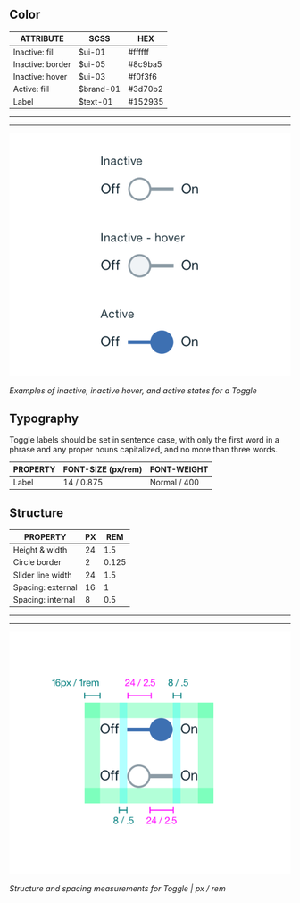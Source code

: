 ## Color

| ATTRIBUTE                 | SCSS     | HEX      |
|-----------------------|----------|----------|
| Inactive: fill        | $ui-01   | #ffffff  |
| Inactive: border      | $ui-05   | #8c9ba5  |
| Inactive: hover       | $ui-03   | #f0f3f6  |
| Active: fill          | $brand-01| #3d70b2  |
| Label                 | $text-01 | #152935  |

---
***
>
![Inactive, inactive hover, and active states for a Toggle](images/toggle-style-1.png)

_Examples of inactive, inactive hover, and active states for a Toggle_

## Typography

Toggle labels should be set in sentence case, with only the first word in a phrase and any proper nouns capitalized, and no more than three words.

| PROPERTY | FONT-SIZE (px/rem)    | FONT-WEIGHT |
|----------|-----------------|--------------|
| Label    | 14 / 0.875 | Normal / 400 |

## Structure

| PROPERTY          | PX | REM   |
|-------------------|----|-------|
| Height & width    | 24 | 1.5   |
| Circle border     | 2  | 0.125 |
| Slider line width      | 24 | 1.5   |
| Spacing: external | 16 | 1     |
| Spacing: internal | 8  | 0.5   |

---
***
>
![Structure and spacing measurements for toggle](images/toggle-style-2.png)

_Structure and spacing measurements for Toggle | px / rem_
